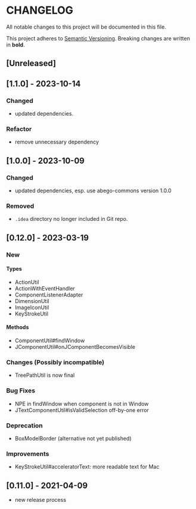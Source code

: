 # CHANGELOG

All notable changes to this project will be documented in this file.

This project adheres to [Semantic Versioning](https://semver.org/spec/v2.0.0.html).
Breaking changes are written in **bold**.

## [Unreleased]

## [1.1.0] - 2023-10-14

### Changed

- updated dependencies.

### Refactor 

- remove unnecessary dependency

## [1.0.0] - 2023-10-09

### Changed

- updated dependencies, esp. use abego-commons version 1.0.0

### Removed

- `.idea` directory no longer included in Git repo.

## [0.12.0] - 2023-03-19

### New

#### Types

- ActionUtil
- ActionWithEventHandler
- ComponentListenerAdapter
- DimensionUtil
- ImageIconUtil
- KeyStrokeUtil

#### Methods

- ComponentUtil#findWindow
- JComponentUtil#onJComponentBecomesVisible

### Changes (Possibly incompatible)

- TreePathUtil is now final

### Bug Fixes

- NPE in findWindow when component is not in Window
- JTextComponentUtil#isValidSelection off-by-one error

### Deprecation

- BoxModelBorder (alternative not yet published)

### Improvements

- KeyStrokeUtil#acceleratorText: more readable text for Mac

## [0.11.0] - 2021-04-09

- new release process
